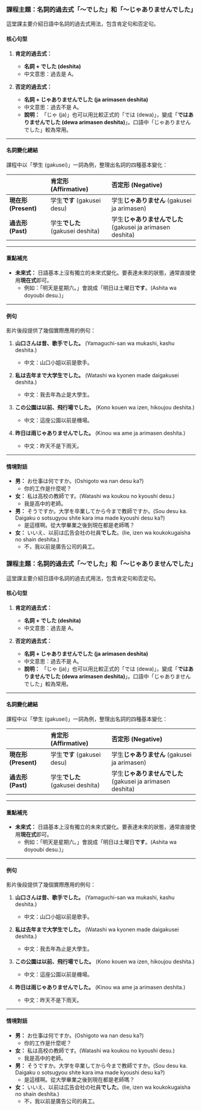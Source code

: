 
### **課程主題：名詞的過去式「〜でした」和「〜じゃありませんでした」**

這堂課主要介紹日語中名詞的過去式用法，包含肯定句和否定句。

#### **核心句型**

1.  **肯定的過去式：**
    *   **名詞 + でした (deshita)**
    *   中文意思：過去是 A。

2.  **否定的過去式：**
    *   **名詞 + じゃありませんでした (ja arimasen deshita)**
    *   中文意思：過去不是 A。
    *   **說明：** 「じゃ (ja)」也可以用比較正式的「では (dewa)」，變成「**ではありませんでした (dewa arimasen deshita)**」。口語中「じゃありませんでした」較為常用。

---

#### **名詞變化總結**

課程中以「學生 (gakusei)」一詞為例，整理出名詞的四種基本變化：

| | **肯定形 (Affirmative)** | **否定形 (Negative)** |
| :--- | :--- | :--- |
| **現在形 (Present)** | 学生**です** (gakusei desu) | 学生**じゃありません** (gakusei ja arimasen) |
| **過去形 (Past)** | 学生**でした** (gakusei deshita) | 学生**じゃありませんでした** (gakusei ja arimasen deshita) |

---

#### **重點補充**

*   **未來式：** 日語基本上沒有獨立的未來式變化。要表達未來的狀態，通常直接使用**現在式**即可。
    *   例如：「明天是星期六。」會說成「明日は土曜日**です**。(Ashita wa doyoubi desu.)」

---

#### **例句**

影片後段提供了幾個實際應用的例句：

1.  **山口さんは昔、歌手でした。** (Yamaguchi-san wa mukashi, kashu deshita.)
    *   中文：山口小姐以前是歌手。

2.  **私は去年まで大学生でした。** (Watashi wa kyonen made daigakusei deshita.)
    *   中文：我去年為止是大學生。

3.  **この公園は以前、飛行場でした。** (Kono kouen wa izen, hikoujou deshita.)
    *   中文：這座公園以前是機場。

4.  **昨日は雨じゃありませんでした。** (Kinou wa ame ja arimasen deshita.)
    *   中文：昨天不是下雨天。

---

#### **情境對話**

*   **男：** お仕事は何ですか。(Oshigoto wa nan desu ka?)
    *   你的工作是什麼呢？
*   **女：** 私は高校の教師です。(Watashi wa koukou no kyoushi desu.)
    *   我是高中的老師。
*   **男：** そうですか。大学を卒業してから今まで教師ですか。(Sou desu ka. Daigaku o sotsugyou shite kara ima made kyoushi desu ka?)
    *   是這樣啊。從大學畢業之後到現在都是老師嗎？
*   **女：** いいえ、以前は広告会社の社員**でした**。(Iie, izen wa koukokugaisha no shain deshita.)
    *   不，我以前是廣告公司的員工。


### **課程主題：名詞的過去式「〜でした」和「〜じゃありませんでした」**

這堂課主要介紹日語中名詞的過去式用法，包含肯定句和否定句。

#### **核心句型**

1.  **肯定的過去式：**
    *   **名詞 + でした (deshita)**
    *   中文意思：過去是 A。

2.  **否定的過去式：**
    *   **名詞 + じゃありませんでした (ja arimasen deshita)**
    *   中文意思：過去不是 A。
    *   **說明：** 「じゃ (ja)」也可以用比較正式的「では (dewa)」，變成「**ではありませんでした (dewa arimasen deshita)**」。口語中「じゃありませんでした」較為常用。

---

#### **名詞變化總結**

課程中以「學生 (gakusei)」一詞為例，整理出名詞的四種基本變化：

| | **肯定形 (Affirmative)** | **否定形 (Negative)** |
| :--- | :--- | :--- |
| **現在形 (Present)** | 学生**です** (gakusei desu) | 学生**じゃありません** (gakusei ja arimasen) |
| **過去形 (Past)** | 学生**でした** (gakusei deshita) | 学生**じゃありませんでした** (gakusei ja arimasen deshita) |

---

#### **重點補充**

*   **未來式：** 日語基本上沒有獨立的未來式變化。要表達未來的狀態，通常直接使用**現在式**即可。
    *   例如：「明天是星期六。」會說成「明日は土曜日**です**。(Ashita wa doyoubi desu.)」

---

#### **例句**

影片後段提供了幾個實際應用的例句：

1.  **山口さんは昔、歌手でした。** (Yamaguchi-san wa mukashi, kashu deshita.)
    *   中文：山口小姐以前是歌手。

2.  **私は去年まで大学生でした。** (Watashi wa kyonen made daigakusei deshita.)
    *   中文：我去年為止是大學生。

3.  **この公園は以前、飛行場でした。** (Kono kouen wa izen, hikoujou deshita.)
    *   中文：這座公園以前是機場。

4.  **昨日は雨じゃありませんでした。** (Kinou wa ame ja arimasen deshita.)
    *   中文：昨天不是下雨天。

---

#### **情境對話**

*   **男：** お仕事は何ですか。(Oshigoto wa nan desu ka?)
    *   你的工作是什麼呢？
*   **女：** 私は高校の教師です。(Watashi wa koukou no kyoushi desu.)
    *   我是高中的老師。
*   **男：** そうですか。大学を卒業してから今まで教師ですか。(Sou desu ka. Daigaku o sotsugyou shite kara ima made kyoushi desu ka?)
    *   是這樣啊。從大學畢業之後到現在都是老師嗎？
*   **女：** いいえ、以前は広告会社の社員**でした**。(Iie, izen wa koukokugaisha no shain deshita.)
    *   不，我以前是廣告公司的員工。

